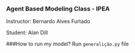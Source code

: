 ### Agent Based Modeling Class - IPEA

 Instructor: Bernardo Alves Furtado
 
 Student: Alan Dill
 
 ###How to run my model?
 Run ``generalição.py`` file